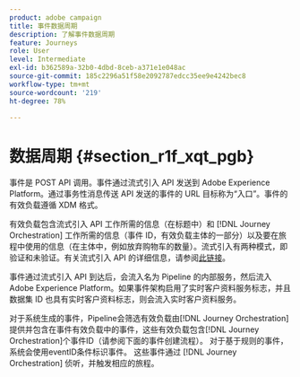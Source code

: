 ```yaml
---
product: adobe campaign
title: 事件数据周期
description: 了解事件数据周期
feature: Journeys
role: User
level: Intermediate
exl-id: b362589a-32b0-4dbd-8ceb-a371e1e048ac
source-git-commit: 185c2296a51f58e2092787edcc35ee9e4242bec8
workflow-type: tm+mt
source-wordcount: '219'
ht-degree: 78%

---
```


# 数据周期 {#section_r1f_xqt_pgb}

事件是 POST API 调用。事件通过流式引入 API 发送到 Adobe Experience Platform。通过事务性消息传送 API 发送的事件的 URL 目标称为“入口”。事件的有效负载遵循 XDM 格式。

有效负载包含流式引入 API 工作所需的信息（在标题中）和 [!DNL Journey Orchestration] 工作所需的信息（事件 ID，有效负载主体的一部分）以及要在旅程中使用的信息（在主体中，例如放弃购物车的数量）。流式引入有两种模式，即验证和未验证。有关流式引入 API 的详细信息，请参阅[此链接](https://experienceleague.adobe.com/docs/experience-platform/xdm/api/getting-started.html?lang=zh-Hans)。

事件通过流式引入 API 到达后，会流入名为 Pipeline 的内部服务，然后流入 Adobe Experience Platform。如果事件架构启用了实时客户资料服务标志，并且数据集 ID 也具有实时客户资料标志，则会流入实时客户资料服务。

对于系统生成的事件，Pipeline会筛选有效负载由[!DNL Journey Orchestration]提供并包含在事件有效负载中的事件，这些有效负载包含[!DNL Journey Orchestration]个事件ID（请参阅下面的事件创建流程）。 对于基于规则的事件，系统会使用eventID条件标识事件。 这些事件通过 [!DNL Journey Orchestration] 侦听，并触发相应的旅程。
